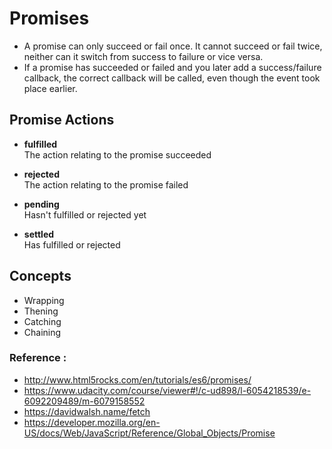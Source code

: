 
# Promises

* A promise can only succeed or fail once. It cannot succeed or fail twice, neither can it switch from success to failure or vice versa.
* If a promise has succeeded or failed and you later add a success/failure callback, the correct callback will be called, even though the event took place earlier.

## Promise Actions

* __fulfilled__    
The action relating to the promise succeeded 

* __rejected__  
The action relating to the promise failed

* __pending__   
Hasn't fulfilled or rejected yet 

* __settled__     
Has fulfilled or rejected

## Concepts

* Wrapping
* Thening
* Catching
* Chaining


### Reference :
* http://www.html5rocks.com/en/tutorials/es6/promises/
* https://www.udacity.com/course/viewer#!/c-ud898/l-6054218539/e-6092209489/m-6079158552
* https://davidwalsh.name/fetch
* https://developer.mozilla.org/en-US/docs/Web/JavaScript/Reference/Global_Objects/Promise
